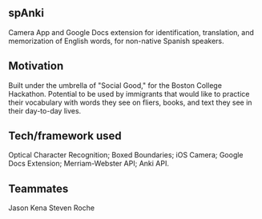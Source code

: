 
## spAnki
Camera App and Google Docs extension for identification, translation, and memorization of English words, for non-native Spanish speakers.

## Motivation
Built under the umbrella of "Social Good," for the Boston College Hackathon. Potential to be used by immigrants that would like to practice their vocabulary with words they see on fliers, books, and text they see in their day-to-day lives.

## Tech/framework used
Optical Character Recognition; Boxed Boundaries; iOS Camera; Google Docs Extension; Merriam-Webster API; Anki API.

## Teammates
Jason Kena
Steven Roche
